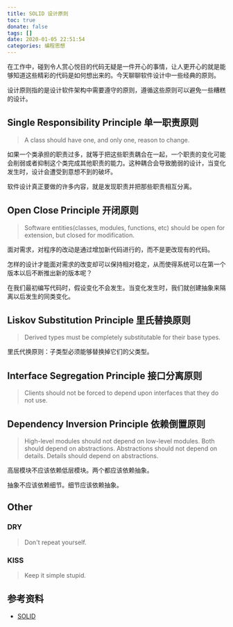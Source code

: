 ```yaml
---
title: SOLID 设计原则
toc: true
donate: false
tags: []
date: 2020-01-05 22:51:54
categories: 编程思想
---
```


在工作中，碰到令人赏心悦目的代码无疑是一件开心的事情，让人更开心的就是能够知道这些精彩的代码是如何想出来的。今天聊聊软件设计中一些经典的原则。

<!-- more -->

设计原则指的是设计软件架构中需要遵守的原则，遵循这些原则可以避免一些糟糕的设计。

## Single Responsibility Principle 单一职责原则


> A class should have one, and only one, reason to change.

如果一个类承担的职责过多，就等于把这些职责耦合在一起，一个职责的变化可能会削弱或者抑制这个类完成其他职责的能力。这种耦合会导致脆弱的设计，当变化发生时，设计会遭受到意想不到的破坏。

软件设计真正要做的许多内容，就是发现职责并把那些职责相互分离。

## Open Close Principle 开闭原则

> Software entities(classes, modules, functions, etc) should be open for extension, but closed for modification. 

面对需求，对程序的改动是通过增加新代码进行的，而不是更改现有的代码。

怎样的设计才能面对需求的改变却可以保持相对稳定，从而使得系统可以在第一个版本以后不断推出新的版本呢？

在我们最初编写代码时，假设变化不会发生。当变化发生时，我们就创建抽象来隔离以后发生的同类变化。

## Liskov Substitution Principle 里氏替换原则

> Derived types must be completely substitutable for their base types.

里氏代换原则：子类型必须能够替换掉它们的父类型。

## Interface Segregation Principle  接口分离原则

> Clients should not be forced to depend upon interfaces that they do not use.


## Dependency Inversion Principle 依赖倒置原则

> High-level modules should not depend on low-level modules. Both should depend on abstractions.
> Abstractions should not depend on details. Details should depend on abstractions.

高层模块不应该依赖低层模块。两个都应该依赖抽象。

抽象不应该依赖细节。细节应该依赖抽象。

## Other

### DRY

> Don't repeat yourself.

### KISS

> Keep it simple stupid.

## 参考资料

- [SOLID](https://www.oodesign.com/design-principles.html)





